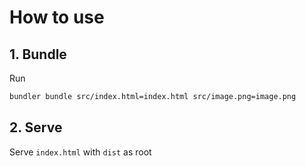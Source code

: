 # How to use

## 1. Bundle

Run

```sh
bundler bundle src/index.html=index.html src/image.png=image.png
```

## 2. Serve

Serve `index.html` with `dist` as root
